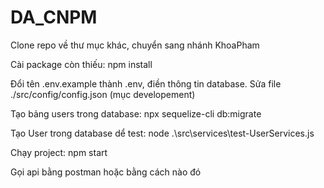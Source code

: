 # DA_CNPM
Clone repo về thư mục khác, chuyển sang nhánh KhoaPham

Cài package còn thiếu: npm install

Đổi tên .env.example thành .env, điền thông tin database.
Sửa file ./src/config/config.json (mục developement)

Tạo bảng users trong database: npx sequelize-cli db:migrate

Tạo User trong database dể test: node .\src\services\test-UserServices.js

Chạy project: npm start

Gọi api bằng postman hoặc bằng cách nào đó
